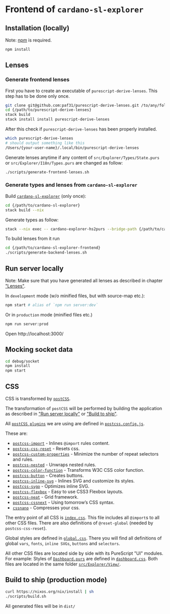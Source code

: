 # Frontend of `cardano-sl-explorer`

## Installation (locally)

Note: [npm](https://www.npmjs.com/) is required.

```bash
npm install
```

## Lenses


### Generate frontend lenses

First you have to create an executable of `purescript-derive-lenses`. This step has to be done only once.

```bash
git clone git@github.com:paf31/purescript-derive-lenses.git /to/any/folder/on/your/machine/
cd {/path/to/purescript-derive-lenses}
stack build
stack install install purescript-derive-lenses
```

After this check if `purescript-derive-lenses` has been properly installed.

```bash
which purescript-derive-lenses
# should output something like this
/Users/{your-user-name}/.local/bin/purescript-derive-lenses
```

Generate lenses anytime if any content of `src/Explorer/Types/State.purs` or
`src/Explorer/I18n/Types.purs` are changed as follow:

```bash
./scripts/generate-frontend-lenses.sh
```

### Generate types and lenses from `cardano-sl-explorer`

Build [`cardano-sl-explorer`](https://github.com/input-output-hk/cardano-sl-explorer) (only once):

```bash
cd {/path/to/cardano-sl-explorer}
stack build --nix
```

Generate types as follow:

```bash
stack --nix exec -- cardano-explorer-hs2purs --bridge-path {/path/to/cardano-sl-explorer-frontend}/src/Generated/
```

To build lenses from it run

```bash
cd {/path/to/cardano-sl-explorer-frontend}
./scripts/generate-backend-lenses.sh
```


## Run server locally

Note: Make sure that you have generated all lenses as described in chapter ["Lenses"](#lenses).

In `development` mode (w/o minified files, but with source-map etc.):

```bash
npm start # alias of `npm run server:dev`
```

Or in `production` mode (minified files etc.)

```bash
npm run server:prod
```

Open http://localhost:3000/


## Mocking socket data

```bash
cd debug/socket
npm install
npm start
```

## CSS

CSS is transformed by [`postCSS`](http://postcss.org/).

The transformation of `postCSS` will be performed by building the application as described in ["Run server locally"](#run-server-locally) or ["Build to ship"](#build-to-ship-production-mode).

All [`postCSS plugins`](http://postcss.parts/) we are using are defined in [`postcss.config.js`](./postcss.config.js).

These are:

* [`postcss-import`](https://github.com/postcss/postcss-import) - Inlines `@import` rules content.
* [`postcss-css-reset`](https://github.com/baiyaaaaa/postcss-css-reset) - Resets css.
* [`postcss-custom-properties`](https://github.com/postcss/postcss-custom-properties) - Minimize the number of repeat selectors and rules.
* [`postcss-nested`](https://github.com/postcss/postcss-nested) - Unwraps nested rules.
* [`postcss-color-function`](https://github.com/postcss/postcss-color-function) - Transforms W3C CSS color function.
* [`postcss-button`](https://github.com/francoisromain/postcss-button) - Creates buttons.
* [`postcss-inline-svg`](https://github.com/TrySound/postcss-inline-svg) - Inlines SVG and customize its styles.
* [`postcss-svgo`](https://github.com/ben-eb/postcss-svgo) - Optimizes inline SVG.
* [`postcss-flexbox`](https://github.com/archana-s/postcss-flexbox) - Easy to use CSS3 Flexbox layouts.
* [`postcss-neat`](http://jo-asakura.github.io/postcss-neat/) - Grid framework.
* [`postcss-cssnext`](http://cssnext.io/) - Using tomorrow’s CSS syntax.
* [`cssnano`](http://cssnext.io/) - Compresses your css.

The entry point of all CSS is [`index.css`](src/index.css). This file includes all `@import`s to all other CSS files. There are also definitions of `@reset-global` (needed by `postcss-css-reset`).

Global styles are defined in [`global.css`](src/global.css). There you will find all definitions of global `vars`, `fonts`, `inline SVGs`, `buttons` and `selectors`.

All other CSS files are located side by side with its PureScript "UI" modules. For example: Styles of [`Dashboard.purs`](src/Explorer/View/Dashboard.purs) are defined in [`dashboard.css`](src/Explorer/View/dashboard.css). Both files are located in the same folder [`src/Explorer/View/`](src/Explorer/View/).



## Build to ship (production mode)

```bash
curl https://nixos.org/nix/install | sh
./scripts/build.sh
```

All generated files will be in `dist/`
